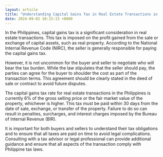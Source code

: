 ```yaml
---
layout: article
title: "Understanding Capital Gains Tax in Real Estate Transactions in the Philippines"
date: 2024-09-02 10:15:13 +0800
---
```


<p>In the Philippines, capital gains tax is a significant consideration in real estate transactions. This tax is imposed on the profit gained from the sale or exchange of capital assets, such as real property. According to the National Internal Revenue Code (NIRC), the seller is generally responsible for paying the capital gains tax.</p><p>However, it is not uncommon for the buyer and seller to negotiate who will bear the tax burden. While the law stipulates that the seller should pay, the parties can agree for the buyer to shoulder the cost as part of the transaction terms. This agreement should be clearly stated in the deed of sale or contract to avoid future disputes.</p><p>The capital gains tax rate for real estate transactions in the Philippines is currently 6% of the gross selling price or the fair market value of the property, whichever is higher. This tax must be paid within 30 days from the date of sale, exchange, or transfer of the property. Failure to do so can result in penalties, surcharges, and interest charges imposed by the Bureau of Internal Revenue (BIR).</p><p>It is important for both buyers and sellers to understand their tax obligations and to ensure that all taxes are paid on time to avoid legal complications. Consulting with a tax advisor or legal professional can provide additional guidance and ensure that all aspects of the transaction comply with Philippine tax laws.</p>